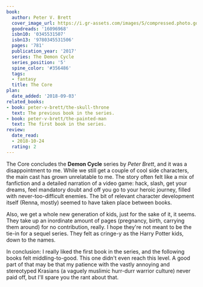 ```yaml
---
book:
  author: Peter V. Brett
  cover_image_url: https://i.gr-assets.com/images/S/compressed.photo.goodreads.com/books/1487946539l/16096968._SX98_.jpg
  goodreads: '16096968'
  isbn10: '0345531507'
  isbn13: '9780345531506'
  pages: '781'
  publication_year: '2017'
  series: The Demon Cycle
  series_position: '5'
  spine_color: '#356486'
  tags:
  - fantasy
  title: The Core
plan:
  date_added: '2018-09-03'
related_books:
- book: peter-v-brett/the-skull-throne
  text: The previous book in the series.
- book: peter-v-brett/the-painted-man
  text: The first book in the series.
review:
  date_read:
  - 2018-10-24
  rating: 2
---
```


The Core concludes the **Demon Cycle** series by *Peter Brett*, and it was a disappointment to me. While we still get a
couple of cool side characters, the main cast has grown unrelatable to me. The story often felt like a mix of fanfiction
and a detailed narration of a video game: hack, slash, get your dreams, feel mandatory doubt and off you go to
your heroic journey, filled with never-too-difficult enemies. The bit of relevant character development itself (Renna,
mostly) seemed to have taken place between books.

Also, we get a whole new generation of kids, just for the sake of it, it seems. They take up an inordinate amount of
pages (pregnancy, birth, carrying them around) for no contribution, really. I hope they're not meant to be the tie-in
for a sequel series. They felt as cringe-y as the Harry Potter kids, down to the names.

In conclusion: I really liked the first book in the series, and the following books felt middling-to-good. This one
didn't even reach this level. A good part of that may be that my patience with the vastly annoying and stereotyped
Krasians (a vaguely muslimic hurr-durr warrior culture) never paid off, but I'll spare you the rant about that.
